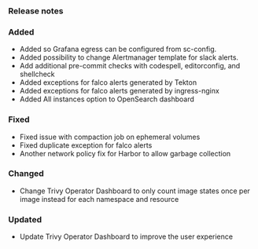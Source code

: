 ### Release notes

### Added

- Added so Grafana egress can be configured from sc-config.
- Added possibility to change Alertmanager template for slack alerts.
- Add additional pre-commit checks with codespell, editorconfig, and shellcheck
- Added exceptions for falco alerts generated by Tekton
- Added exceptions for falco alerts generated by ingress-nginx
- Added All instances option to OpenSearch dashboard

### Fixed

- Fixed issue with compaction job on ephemeral volumes
- Fixed duplicate exception for falco alerts
- Another network policy fix for Harbor to allow garbage collection

### Changed

- Change Trivy Operator Dashboard to only count image states once per image instead for each namespace and resource

### Updated

- Update Trivy Operator Dashboard to improve the user experience
